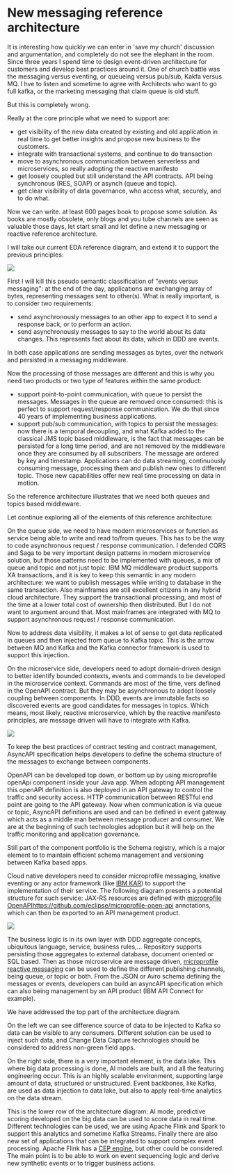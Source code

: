 # New messaging reference architecture

It is interesting how quickly we can enter in 'save my church' discussion and argumentation, and completely do not see the elephant in the room.
Since three years I spend time to design event-driven architecture for customers and develop best practices around it. One of church battle was the messaging versus eventing, or queueing versus pub/sub, Kakfa versus MQ.
I hve to listen and sometime to agree with Architects who want to go full kafka, or the marketing messaging that claim queue is old stuff.

But this is completely wrong. 

Really at the core principle what we need to support are:

- get visibility of the new data created by existing and old application in real time to get better insights and propose new business to the customers.
- integrate with transactional systems, and continue to do transaction
- move to asynchronous communication between serverless and microservices, so really adopting the reactive manifesto
- get loosely coupled but still understand the API contracts. API being synchronous (RES, SOAP) or asynch (queue and topic).
- get clear visibility of data governance, who access what, securely, and to do what.

Now we can write. at least 600 pages book to propose some solution. As books are mostly obsolete, only blogs and you tube channels are seen as valuable those days, let start small
and let define a new messaging or reactive reference architecture.

I will take our current EDA reference diagram, and extend it to support the previous principles:

![](./images/new-mda.png)

First I will kill this pseudo semantic classification of "events versus messaging": at the end of the day, applications are exchanging array of bytes, representing messages sent to other(s). 
What is really important, is to consider two requirements:

* send asynchronously messages to an other app to expect it to send a response back, or to perform an action. 
* send asynchronously messages to say to the world about its data changes. This represents fact about its data, which in DDD are events.

In both case applications are sending messages as bytes, over the network and persisted in a messaging middleware.

Now the processing of those messages are different and this is why you need two products or two type of features within the same product:

* support point-to-point communication, with queue to persist the messages. Messages in the queue are removed once consumed: this is perfect to support
request/response communication. We do that since 40 years of implementing business applications.
* support pub/sub communication, with topics to persist the messages: now there is a temporal decoupling, and what Kafka added to the 
classical JMS topic based middleware, is the fact that messages can be persisted for a long time period, and are not removed by the middleware
once they are consumed by all subscribers. The message are ordered by key and timestamp. Applications can do data streaming, continuously
consuming message, processing them and publish new ones to different topic. Those new capabilities offer new real time processing on data in motion.

So the reference architecture illustrates that we need both queues and topics based middleware. 

Let continue exploring all of the elements of this reference architecture:

On the queue side, we need to have modern microservices or function as service being able to write and read to/from queues. This has to be
the way to code asynchronous request / response communication. I defended CQRS and Saga to be very important design patterns in modern microservice solution, 
but those patterns need to be implemented with queues, a mix of queue and topic and not just topic. 
IBM MQ middleware product supports XA transactions, and it is key to keep this semantic in any modern architecture: we want to publish messages while writing to database in the same transaction.
Also mainframes are still excellent citizens in any hybrid cloud architecture. They support the transactional processing, and most of the time at a lower total cost of ownership then distributed. 
But I do not want to argument around that. Most mainframes are integrated with MQ to support asynchronous request / response communication.

Now to address data visibility, it makes a lot of sense to get data replicated in queues and then injected from queue to Kafka topic. This is the arrow
between MQ and Kafka and the Kafka connector framework is used to support this injection.

On the microservice side, developers need to adopt domain-driven design to better identify bounded contexts, events and commands to
be developed in the microservice context. Commands are most of the time, vers defined in the OpenAPI contract. 
But they may be asynchronous to adopt loosely coupling between components. In DDD, events
are immutable facts so discovered events are good candidates for messages in topics. Which means, most likely, reactive microservice, which
by the reactive manifesto principles, are message driven will have to integrate with Kafka.

![](./images/reactive-manifesto.png)

To keep the best practices of contract testing and contract management, AsyncAPI specification helps developers
to define the schema structure of the messages to exchange between components. 

OpenAPI can be developed top down, or bottom up by using microprofile openApi component inside your Java app. When adopting API management
this openAPI definition is also deployed in an API gateway to control the traffic and security access. HTTP communication between RESTful end point are going
 to the API gateway. Now when communication is via queue or topic, AsyncAPI definitions are used and can be defined in event gateway which
 acts as a middle man between message producer and consumer. We are at the beginning of such technologies adoption but it will help
 on the traffic monitoring and application governance.
  
Still part of the component portfolio is the Schema registry, which is a major element to to maintain efficient schema management and versioning between Kafka based apps.

Cloud native developers need to consider microprofile messaging, knative eventing or any actor framework (like [IBM KAR](https://github.com/IBM/kar))
to support the implementation of their service. The following diagram presents a potential structure for such service: JAX-RS
resources are defined with [microprofile OpenAPI]()https://github.com/eclipse/microprofile-open-api annotations, which can then
be exported to an API management product.

![](./images/reactive-app.png)

The business logic is in its own layer with DDD aggregate concepts, ubiquitous language, service, business rules,... 
Repository supports persisting those aggregates to external database, document oriented or SQL based. 
Then as those microservice are message driven, [microprofile reactive messaging](https://download.eclipse.org/microprofile/microprofile-reactive-messaging-1.0/microprofile-reactive-messaging-spec.pdf) can be used to define the different publishing channels, being queue, or topic or both.
From the JSON or Avro schema defining the messages or events, developers can build an asyncAPI specification which can also being
management by an API product (IBM API Connect for example).

We have addressed the top part of the architecture diagram. 

On the left we can see difference source of data to be injected to Kafka so data can be visible to any consumers. 
Different solution can be used to inject such data, and Change Data Capture technologies should be considered to
address non-green field apps. 

On the right side, there is a very important element, is the data lake. This where big data processing is done, AI models are built,
and all the featuring engineering occur. This is an highly scalable environment, supporting large amount of data, structured or unstructured.
Event backbones, like Kafka, are used as data injection to data lake, but also to apply real-time analytics on the data stream.

This is the lower row of the architecture diagram: AI mode, predictive scoring developed on the big data can be used to score
data in real time. Different technologies can be used, we are using Apache Flink and Spark to support this analytics and sometime
Kafka Streams. Finally there are also new set of applications that can be integrated to support complex event processing. Apache Flink has
a [CEP engine](https://ci.apache.org/projects/flink/flink-docs-release-1.13/docs/libs/cep/), but other could be considered. The main point is to be able to work on event sequencing logic and derive new synthetic events or to trigger business actions. 

